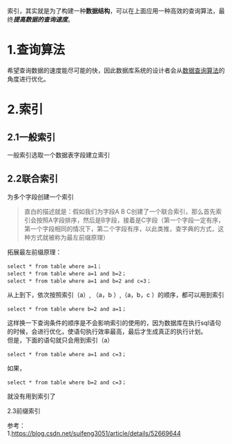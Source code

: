 索引，其实就是为了构建一种**数据结构**，可以在上面应用一种高效的查询算法，最终***提高数据的查询速度***。  


1.查询算法  
=  
希望查询数据的速度能尽可能的快，因此数据库系统的设计者会从[数据查询算法](../../数据结构与算法/数据查询算法.md)的角度进行优化。  


2.索引  
=  
2.1一般索引  
-  
一般索引选取一个数据表字段建立索引  

2.2联合索引  
-  
为多个字段创建一个索引  
>直白的描述就是：假如我们为字段A B C创建了一个联合索引，那么首先索引会按照A字段排序，然后是B字段，接着是C字段（第一个字段一定有序，第一个字段相同的情况下，第二个字段有序，以此类推，查字典的方式，这种方式就被称为最左前缀原理）  

拓展最左前缀原理：  
```
select * from table where a=1；
select * from table where a=1 and b=2；
select * from table where a=1 and b=2 and c=3；
```
从上到下，依次按照索引（a）, （a，b ）,（a，b，c ）的顺序，都可以用到索引  
```
select * from table where b=2 and a=1；
```  
这样换一下查询条件的顺序是不会影响索引的使用的，因为数据库在执行sql语句的时候，会进行优化，使语句执行效率最高，最后才生成真正的执行计划。  
但是，下面的语句就只会用到索引（a）   
```
select * from table where a=1 and c=3；
```
如果，  
```
select * from table where b=2 and c=3；
```  
就没有用到索引了

2.3前缀索引  







参考：  
1.https://blog.csdn.net/suifeng3051/article/details/52669644













